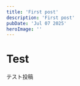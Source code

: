 ```yaml
---
title: 'First post'
description: 'First post'
pubDate: 'Jul 07 2025'
heroImage: ''
---
```


# Test
テスト投稿